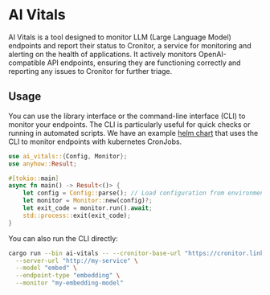 # AI Vitals

AI Vitals is a tool designed to monitor LLM (Large Language Model) endpoints and report their status to Cronitor, a service for monitoring and alerting on the health of applications. It actively monitors OpenAI-compatible API endpoints, ensuring they are functioning correctly and reporting any issues to Cronitor for further triage.

## Usage

You can use the library interface or the command-line interface (CLI) to monitor your endpoints. The CLI is particularly useful for quick checks or running in automated scripts. We have an example [helm chart](https://github.com/doublewordai/model-monitor/tree/main/helm/README.md) that uses the CLI to monitor endpoints with kubernetes CronJobs.

```rust
use ai_vitals::{Config, Monitor};
use anyhow::Result;

#[tokio::main]
async fn main() -> Result<()> {
    let config = Config::parse(); // Load configuration from environment or command line
    let monitor = Monitor::new(config)?;
    let exit_code = monitor.run().await;
    std::process::exit(exit_code);
}
```

You can also run the CLI directly:

```bash
cargo run --bin ai-vitals -- --cronitor-base-url "https://cronitor.link/p/your-key/your-group" \
  --server-url "http://my-service" \
  --model "embed" \
  --endpoint-type "embedding" \
  --monitor "my-embedding-model"
```
